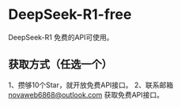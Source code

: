 # DeepSeek-R1-free
DeepSeek-R1 免费的API可使用。

## 获取方式（任选一个）
1、攒够10个Star，就开放免费API接口。
2、联系邮箱 novaweb6868@outlook.com 获取免费API接口。
